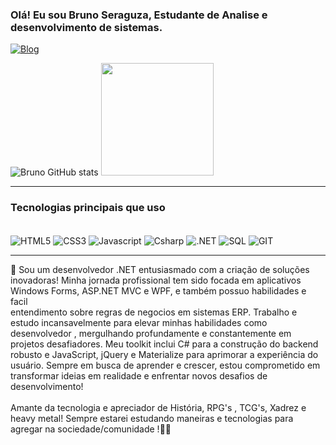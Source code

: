 ### Olá! Eu sou Bruno Seraguza, Estudante de Analise e desenvolvimento de sistemas.

[![Blog](https://img.shields.io/badge/LinkedIn-0077B5?style=for-the-badge&logo=linkedin&logoColor=white)](https://www.linkedin.com/in/bruno-seraguza/)

![Bruno GitHub stats](https://github-readme-stats.vercel.app/api?username=BrunoSeraguza&show_icons=true&theme=radical) 
    <img height="180em" src="https://github-readme-stats.vercel.app/api/top-langs/?username=BrunoSeraguza&layout=compact&langs_count=7&theme=dracula"/>
</div>
<hr>

### Tecnologias principais  que uso 
<div style="display: inlime_block"><br/>
  <img align="center" alt="HTML5" src="https://img.shields.io/badge/HTML5-E34F26?style=for-the-badge&logo=html5&logoColor=white"/>
   <img align="center" alt="CSS3"  src="https://img.shields.io/badge/CSS3-1572B6?style=for-the-badge&logo=css3&logoColor=white"/>
   <img align="center" alt="Javascript"  src="https://img.shields.io/badge/JavaScript-323330?style=for-the-badge&logo=javascript&logoColor=F7DF1E"/>
   <img align="center" alt="Csharp"  src="https://img.shields.io/badge/C%23-239120?style=for-the-badge&logo=c-sharp&logoColor=white"/>
   <img align="center" alt=".NET"  src="https://img.shields.io/badge/.NET-5C2D91?style=for-the-badge&logo=.net&logoColor=white"/>
   <img align="center" alt="SQL" src="https://img.shields.io/badge/Microsoft%20SQL%20Server-CC2927?style=for-the-badge&logo=microsoft%20sql%20server&logoColor=white"/>
   <img align="center" alt="GIT" src="https://img.shields.io/badge/GIT-E44C30?style=for-the-badge&logo=git&logoColor=white"/>
   </br?
   <br>
  
  
  </div>
  <hr>
  
   🚀 Sou um desenvolvedor .NET entusiasmado com a criação de soluções inovadoras! Minha jornada profissional tem sido focada em aplicativos Windows Forms, ASP.NET MVC e WPF, e também possuo habilidades e facil  
   entendimento sobre regras de negocios  em sistemas ERP.
   Trabalho e estudo incansavelmente para elevar minhas habilidades como desenvolvedor , mergulhando profundamente e constantemente em projetos desafiadores. Meu toolkit inclui C# para a construção do backend robusto 
   e JavaScript, jQuery e Materialize para aprimorar a experiência do usuário.
   Sempre em busca de aprender e crescer, estou comprometido em transformar ideias em realidade e enfrentar novos desafios de desenvolvimento!<br>
  <br>
  Amante da tecnologia e apreciador de História,  RPG's , TCG's, Xadrez  e heavy metal!
  Sempre estarei estudando  maneiras e tecnologias para agregar na sociedade/comunidade !🤟🤘
  
  

